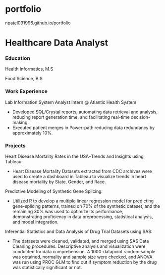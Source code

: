 # portfolio
npatel091996.github.io/portfolio
# Healthcare Data Analyst

### Education
Health Informatics, M.S

Food Science, B.S

### Work Experience
Lab Information System Analyst Intern @ Atlantic Health System 
  -	Developed SQL/Crystal reports, automating data retrieval and analysis, reducing report generation time,      and facilitating real-time decision-making.
  -	Executed patient merges in Power-path reducing data redundancy by approximately 10%.

### Projects
Heart Disease Mortality Rates in the USA–Trends and Insights using Tableau:
  -	Heart Disease Mortality Datasets extracted from CDC archives were used to create a dashboard in Tableau      to visualize trends in heart disease mortality by State, Gender, and Race.

Predictive Modeling of Synthetic Gene Splicing:
  -	Utilized R to develop a multiple linear regression model for predicting gene-splicing patterns, trained      on 70% of the synthetic dataset, and the remaining 30% was used to optimize its performance,       
    demonstrating proficiency in data preprocessing, statistical analysis, and model integration.

Inferential Statistics and Data Analysis of Drug Trial Datasets using SAS:
  -	The datasets were cleaned, validated, and merged using SAS Data Cleaning procedures. Descriptive 
    analysis and visualization were conducted for data comprehension. A 1000-datapoint random sample was 
    obtained, normality and sample size were checked, and ANOVA was run using PROC GLM to find out if 
    symptom reduction by the drug was statistically significant or not.
